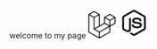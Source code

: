 welcome to my page
<img src="./img/laravel-svgrepo-com.svg" alt="drawing" width="50px"/>
<img src="./img/nodejs-svgrepo-com.svg" alt="drawing" width="57px" style="margin-top: 2px;"/>
<!-- <img src="./img/kubernetes-svgrepo-com.svg" alt="drawing" width="48px"/> -->
<!-- <img src="./img/openvpn-svgrepo-com.svg" alt="drawing" width="50px"/> -->